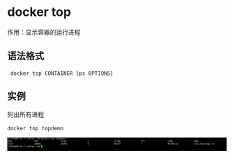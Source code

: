 # docker top

作用：显示容器的运行进程

## 语法格式

```
 docker top CONTAINER [ps OPTIONS]
```

## 实例

列出所有进程

```
docker top topdemo
```

![top](./images/top1.png)

